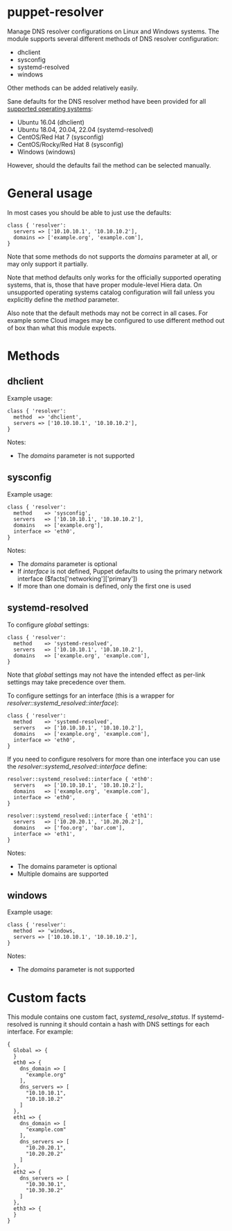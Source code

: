 # puppet-resolver

Manage DNS resolver configurations on Linux and Windows systems. The module
supports several different methods of DNS resolver configuration:

* dhclient
* sysconfig
* systemd-resolved
* windows

Other methods can be added relatively easily.

Sane defaults for the DNS resolver method have been provided for all [supported
operating systems](metadata.json):

* Ubuntu 16.04 (dhclient)
* Ubuntu 18.04, 20.04, 22.04 (systemd-resolved)
* CentOS/Red Hat 7 (sysconfig)
* CentOS/Rocky/Red Hat 8 (sysconfig)
* Windows (windows)

However, should the defaults fail the method can be selected manually.

# General usage

In most cases you should be able to just use the defaults:

    class { 'resolver':
      servers => ['10.10.10.1', '10.10.10.2'],
      domains => ['example.org', 'example.com'],
    }

Note that some methods do not supports the *domains* parameter at all, or may
only support it partially.

Note that method defaults only works for the officially supported operating
systems, that is, those that have proper module-level Hiera data.  On
unsupported operating systems catalog configuration will fail unless you
explicitly define the *method* parameter.

Also note that the default methods may not be correct in all cases. For example
some Cloud images may be configured to use different method out of box than
what this module expects.

# Methods

## dhclient

Example usage:

    class { 'resolver':
      method  => 'dhclient',
      servers => ['10.10.10.1', '10.10.10.2'],
    }

Notes:
* The *domains* parameter is not supported

## sysconfig

Example usage:

    class { 'resolver':
      method    => 'sysconfig',
      servers   => ['10.10.10.1', '10.10.10.2'],
      domains   => ['example.org'],
      interface => 'eth0',
    }

Notes:
* The *domains* parameter is optional
* If *interface* is not defined, Puppet defaults to using the primary network interface ($facts['networking']['primary'])
* If more than one domain is defined, only the first one is used

## systemd-resolved

To configure *global* settings:

    class { 'resolver':
      method    => 'systemd-resolved',
      servers   => ['10.10.10.1', '10.10.10.2'],
      domains   => ['example.org', 'example.com'],
    }

Note that *global* settings may not have the intended effect as per-link
settings may take precedence over them.

To configure settings for an interface (this is a wrapper for
*resolver::systemd_resolved::interface*):

    class { 'resolver':
      method    => 'systemd-resolved',
      servers   => ['10.10.10.1', '10.10.10.2'],
      domains   => ['example.org', 'example.com'],
      interface => 'eth0',
    }

If you need to configure resolvers for more than one interface you can use the
*resolver::systemd_resolved::interface* define:

    resolver::systemd_resolved::interface { 'eth0':
      servers   => ['10.10.10.1', '10.10.10.2'],
      domains   => ['example.org', 'example.com'],
      interface => 'eth0',
    }
    
    resolver::systemd_resolved::interface { 'eth1':
      servers   => ['10.20.20.1', '10.20.20.2'],
      domains   => ['foo.org', 'bar.com'],
      interface => 'eth1',
    }

Notes:
* The domains parameter is optional
* Multiple domains are supported

## windows

Example usage:

    class { 'resolver':
      method  => 'windows,
      servers => ['10.10.10.1', '10.10.10.2'],
    }

Notes:
* The *domains* parameter is not supported

# Custom facts

This module contains one custom fact, *systemd_resolve_status*. If systemd-resolved is running it should contain a hash with
DNS settings for each interface. For example:

```
{
  Global => {
  }
  eth0 => {
    dns_domain => [
      "example.org"
    ],
    dns_servers => [
      "10.10.10.1",
      "10.10.10.2"
    ]
  },
  eth1 => {
    dns_domain => [
      "example.com"
    ],
    dns_servers => [
      "10.20.20.1",
      "10.20.20.2"
    ]
  },
  eth2 => {
    dns_servers => [
      "10.30.30.1",
      "10.30.30.2"
    ]
  },
  eth3 => {
  }
}
```
